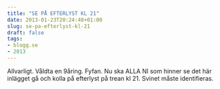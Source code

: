 ```yaml
---
title: "SE PÅ EFTERLYST KL 21"
date: 2013-01-23T20:24:48+01:00
slug: se-pa-efterlyst-kl-21
draft: false
tags:
- blogg.se
- 2013
---
```

Allvarligt. Våldta en 9åring. Fyfan. Nu ska ALLA NI som hinner se det här inlägget gå och kolla på efterlyst på trean kl 21. Svinet måste identifieras.